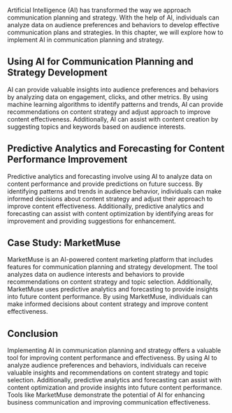 
Artificial Intelligence (AI) has transformed the way we approach communication planning and strategy. With the help of AI, individuals can analyze data on audience preferences and behaviors to develop effective communication plans and strategies. In this chapter, we will explore how to implement AI in communication planning and strategy.

Using AI for Communication Planning and Strategy Development
------------------------------------------------------------

AI can provide valuable insights into audience preferences and behaviors by analyzing data on engagement, clicks, and other metrics. By using machine learning algorithms to identify patterns and trends, AI can provide recommendations on content strategy and adjust approach to improve content effectiveness. Additionally, AI can assist with content creation by suggesting topics and keywords based on audience interests.

Predictive Analytics and Forecasting for Content Performance Improvement
------------------------------------------------------------------------

Predictive analytics and forecasting involve using AI to analyze data on content performance and provide predictions on future success. By identifying patterns and trends in audience behavior, individuals can make informed decisions about content strategy and adjust their approach to improve content effectiveness. Additionally, predictive analytics and forecasting can assist with content optimization by identifying areas for improvement and providing suggestions for enhancement.

Case Study: MarketMuse
----------------------

MarketMuse is an AI-powered content marketing platform that includes features for communication planning and strategy development. The tool analyzes data on audience interests and behaviors to provide recommendations on content strategy and topic selection. Additionally, MarketMuse uses predictive analytics and forecasting to provide insights into future content performance. By using MarketMuse, individuals can make informed decisions about content strategy and improve content effectiveness.

Conclusion
----------

Implementing AI in communication planning and strategy offers a valuable tool for improving content performance and effectiveness. By using AI to analyze audience preferences and behaviors, individuals can receive valuable insights and recommendations on content strategy and topic selection. Additionally, predictive analytics and forecasting can assist with content optimization and provide insights into future content performance. Tools like MarketMuse demonstrate the potential of AI for enhancing business communication and improving communication effectiveness.

